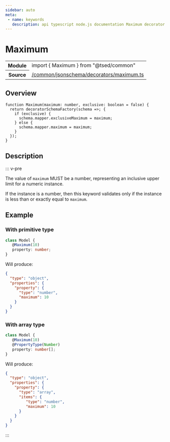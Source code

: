 ```yaml
---
sidebar: auto
meta:
 - name: keywords
   description: api typescript node.js documentation Maximum decorator
---
```

# Maximum <Badge text="Decorator" type="decorator"/>
<!-- Summary -->
<section class="symbol-info"><table class="is-full-width"><tbody><tr><th>Module</th><td><div class="lang-typescript"><span class="token keyword">import</span> { Maximum }&nbsp;<span class="token keyword">from</span>&nbsp;<span class="token string">"@tsed/common"</span></div></td></tr><tr><th>Source</th><td><a href="https://github.com/Romakita/ts-express-decorators/blob/v4.30.2/src//common/jsonschema/decorators/maximum.ts#L0-L0">/common/jsonschema/decorators/maximum.ts</a></td></tr></tbody></table></section>

<!-- Overview -->
## Overview


<pre><code class="typescript-lang ">function <span class="token function">Maximum</span><span class="token punctuation">(</span>maximum<span class="token punctuation">:</span> <span class="token keyword">number</span><span class="token punctuation">,</span> exclusive<span class="token punctuation">:</span> <span class="token keyword">boolean</span><span class="token punctuation"> = </span>false<span class="token punctuation">)</span> <span class="token punctuation">{</span>
  return <span class="token function">decoratorSchemaFactory</span><span class="token punctuation">(</span>schema =&gt<span class="token punctuation">;</span> <span class="token punctuation">{</span>
    if <span class="token punctuation">(</span>exclusive<span class="token punctuation">)</span> <span class="token punctuation">{</span>
      schema.mapper.exclusiveMaximum<span class="token punctuation"> = </span>maximum<span class="token punctuation">;</span>
    <span class="token punctuation">}</span> else <span class="token punctuation">{</span>
      schema.mapper.maximum<span class="token punctuation"> = </span>maximum<span class="token punctuation">;</span>
    <span class="token punctuation">}</span>
  <span class="token punctuation">}</span><span class="token punctuation">)</span><span class="token punctuation">;</span>
<span class="token punctuation">}</span>
</code></pre>



<!-- Description -->
## Description

::: v-pre

The value of `maximum` MUST be a number, representing an inclusive upper limit for a numeric instance.

If the instance is a number, then this keyword validates only if the instance is less than or exactly equal to `maximum`.

## Example
### With primitive type

```typescript
class Model {
   @Maximum(10)
   property: number;
}
```

Will produce:

```json
{
  "type": "object",
  "properties": {
    "property": {
      "type": "number",
      "maximum": 10
    }
  }
}
```

### With array type

```typescript
class Model {
   @Maximum(10)
   @PropertyType(Number)
   property: number[];
}
```

Will produce:

```json
{
  "type": "object",
  "properties": {
    "property": {
      "type": "array",
      "items": {
         "type": "number",
         "maximum": 10
      }
    }
  }
}
```


:::